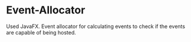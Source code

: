 # Event-Allocator
Used JavaFX. Event allocator for calculating events to check if the events are capable of being hosted.
